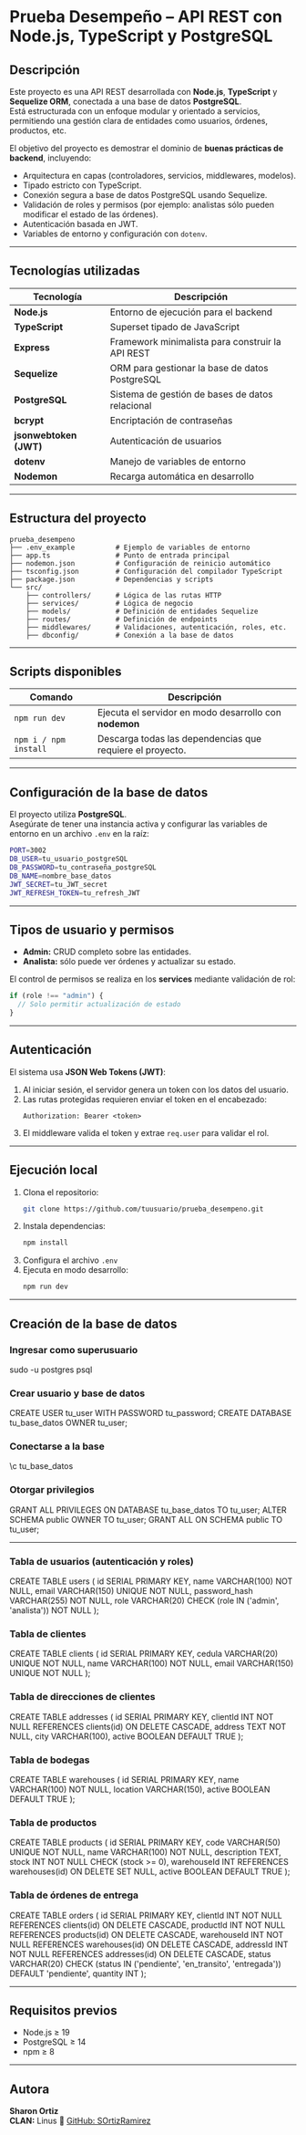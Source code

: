 # Prueba Desempeño – API REST con Node.js, TypeScript y PostgreSQL

## Descripción
Este proyecto es una API REST desarrollada con **Node.js**, **TypeScript** y **Sequelize ORM**, conectada a una base de datos **PostgreSQL**.  
Está estructurada con un enfoque modular y orientado a servicios, permitiendo una gestión clara de entidades como usuarios, órdenes, productos, etc.

El objetivo del proyecto es demostrar el dominio de **buenas prácticas de backend**, incluyendo:
- Arquitectura en capas (controladores, servicios, middlewares, modelos).
- Tipado estricto con TypeScript.
- Conexión segura a base de datos PostgreSQL usando Sequelize.
- Validación de roles y permisos (por ejemplo: analistas sólo pueden modificar el estado de las órdenes).
- Autenticación basada en JWT.
- Variables de entorno y configuración con `dotenv`.

---

## Tecnologías utilizadas
| Tecnología | Descripción |
|-------------|-------------|
| **Node.js** | Entorno de ejecución para el backend |
| **TypeScript** | Superset tipado de JavaScript |
| **Express** | Framework minimalista para construir la API REST |
| **Sequelize** | ORM para gestionar la base de datos PostgreSQL |
| **PostgreSQL** | Sistema de gestión de bases de datos relacional |
| **bcrypt** | Encriptación de contraseñas |
| **jsonwebtoken (JWT)** | Autenticación de usuarios |
| **dotenv** | Manejo de variables de entorno |
| **Nodemon** | Recarga automática en desarrollo |

---

## Estructura del proyecto
```
prueba_desempeno
├── .env_example          # Ejemplo de variables de entorno
├── app.ts                # Punto de entrada principal
├── nodemon.json          # Configuración de reinicio automático
├── tsconfig.json         # Configuración del compilador TypeScript
├── package.json          # Dependencias y scripts
└── src/
    ├── controllers/      # Lógica de las rutas HTTP
    ├── services/         # Lógica de negocio
    ├── models/           # Definición de entidades Sequelize
    ├── routes/           # Definición de endpoints
    ├── middlewares/      # Validaciones, autenticación, roles, etc.
    ├── dbconfig/         # Conexión a la base de datos
```

---

## Scripts disponibles

| Comando               | Descripción                                               |
|-----------------------|-----------------------------------------------------------|
| `npm run dev`         | Ejecuta el servidor en modo desarrollo con **nodemon**    |
| `npm i / npm install` | Descarga todas las dependencias que requiere el proyecto. |


---

## Configuración de la base de datos
El proyecto utiliza **PostgreSQL**.  
Asegúrate de tener una instancia activa y configurar las variables de entorno en un archivo `.env` en la raíz:

```bash
PORT=3002
DB_USER=tu_usuario_postgreSQL
DB_PASSWORD=tu_contraseña_postgreSQL
DB_NAME=nombre_base_datos
JWT_SECRET=tu_JWT_secret
JWT_REFRESH_TOKEN=tu_refresh_JWT
```

---

## Tipos de usuario y permisos
- **Admin:** CRUD completo sobre las entidades.
- **Analista:** sólo puede ver órdenes y actualizar su estado.

El control de permisos se realiza en los **services** mediante validación de rol:
```ts
if (role !== "admin") {
  // Solo permitir actualización de estado
}
```

---

## Autenticación
El sistema usa **JSON Web Tokens (JWT)**:
1. Al iniciar sesión, el servidor genera un token con los datos del usuario.
2. Las rutas protegidas requieren enviar el token en el encabezado:
   ```
   Authorization: Bearer <token>
   ```
3. El middleware valida el token y extrae `req.user` para validar el rol.

---

## Ejecución local
1. Clona el repositorio:
   ```bash
   git clone https://github.com/tuusuario/prueba_desempeno.git
   ```
2. Instala dependencias:
   ```bash
   npm install
   ```
3. Configura el archivo `.env`
4. Ejecuta en modo desarrollo:
   ```bash
   npm run dev
   ```
---

## Creación de la base de datos

### Ingresar como superusuario
sudo -u postgres psql

### Crear usuario y base de datos
CREATE USER tu_user WITH PASSWORD tu_password;
CREATE DATABASE tu_base_datos OWNER tu_user;

### Conectarse a la base
\c tu_base_datos

### Otorgar privilegios
GRANT ALL PRIVILEGES ON DATABASE tu_base_datos TO tu_user;
ALTER SCHEMA public OWNER TO tu_user;
GRANT ALL ON SCHEMA public TO tu_user;

---

### Tabla de usuarios (autenticación y roles)
CREATE TABLE users (
id SERIAL PRIMARY KEY,
name VARCHAR(100) NOT NULL,
email VARCHAR(150) UNIQUE NOT NULL,
password_hash VARCHAR(255) NOT NULL,
role VARCHAR(20) CHECK (role IN ('admin', 'analista')) NOT NULL
);

### Tabla de clientes
CREATE TABLE clients (
id SERIAL PRIMARY KEY,
cedula VARCHAR(20) UNIQUE NOT NULL,
name VARCHAR(100) NOT NULL,
email VARCHAR(150) UNIQUE NOT NULL
);

### Tabla de direcciones de clientes
CREATE TABLE addresses (
id SERIAL PRIMARY KEY,
clientId INT NOT NULL REFERENCES clients(id) ON DELETE CASCADE,
address TEXT NOT NULL,
city VARCHAR(100),
active BOOLEAN DEFAULT TRUE
);

### Tabla de bodegas
CREATE TABLE warehouses (
id SERIAL PRIMARY KEY,
name VARCHAR(100) NOT NULL,
location VARCHAR(150),
active BOOLEAN DEFAULT TRUE
);

### Tabla de productos
CREATE TABLE products (
id SERIAL PRIMARY KEY,
code VARCHAR(50) UNIQUE NOT NULL,
name VARCHAR(100) NOT NULL,
description TEXT,
stock INT NOT NULL CHECK (stock >= 0),
warehouseId INT REFERENCES warehouses(id) ON DELETE SET NULL,
active BOOLEAN DEFAULT TRUE
);

### Tabla de órdenes de entrega
CREATE TABLE orders (
id SERIAL PRIMARY KEY,
clientId INT NOT NULL REFERENCES clients(id) ON DELETE CASCADE,
productId INT NOT NULL REFERENCES products(id) ON DELETE CASCADE,
warehouseId INT NOT NULL REFERENCES warehouses(id) ON DELETE CASCADE,
addressId INT NOT NULL REFERENCES addresses(id) ON DELETE CASCADE,
status VARCHAR(20) CHECK (status IN ('pendiente', 'en_transito', 'entregada')) DEFAULT 'pendiente',
quantity INT
);

---

## Requisitos previos
- Node.js ≥ 19
- PostgreSQL ≥ 14
- npm ≥ 8

---

## Autora
**Sharon Ortiz**  
**CLAN:** Linus 
🔗 [GitHub: SOrtizRamirez](https://github.com/SOrtizRamirez)
